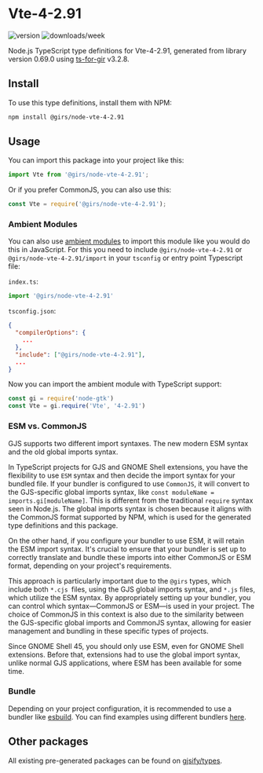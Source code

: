
# Vte-4-2.91

![version](https://img.shields.io/npm/v/@girs/node-vte-4-2.91)
![downloads/week](https://img.shields.io/npm/dw/@girs/node-vte-4-2.91)


Node.js TypeScript type definitions for Vte-4-2.91, generated from library version 0.69.0 using [ts-for-gir](https://github.com/gjsify/ts-for-gir) v3.2.8.


## Install

To use this type definitions, install them with NPM:
```bash
npm install @girs/node-vte-4-2.91
```

## Usage

You can import this package into your project like this:
```ts
import Vte from '@girs/node-vte-4-2.91';
```

Or if you prefer CommonJS, you can also use this:
```ts
const Vte = require('@girs/node-vte-4-2.91');
```

### Ambient Modules

You can also use [ambient modules](https://github.com/gjsify/ts-for-gir/tree/main/packages/cli#ambient-modules) to import this module like you would do this in JavaScript.
For this you need to include `@girs/node-vte-4-2.91` or `@girs/node-vte-4-2.91/import` in your `tsconfig` or entry point Typescript file:

`index.ts`:
```ts
import '@girs/node-vte-4-2.91'
```

`tsconfig.json`:
```json
{
  "compilerOptions": {
    ...
  },
  "include": ["@girs/node-vte-4-2.91"],
  ...
}
```

Now you can import the ambient module with TypeScript support: 

```ts
const gi = require('node-gtk')
const Vte = gi.require('Vte', '4-2.91')
```



### ESM vs. CommonJS

GJS supports two different import syntaxes. The new modern ESM syntax and the old global imports syntax.

In TypeScript projects for GJS and GNOME Shell extensions, you have the flexibility to use `ESM` syntax and then decide the import syntax for your bundled file. If your bundler is configured to use `CommonJS`, it will convert to the GJS-specific global imports syntax, like `const moduleName = imports.gi[moduleName]`. This is different from the traditional `require` syntax seen in Node.js. The global imports syntax is chosen because it aligns with the CommonJS format supported by NPM, which is used for the generated type definitions and this package.

On the other hand, if you configure your bundler to use ESM, it will retain the ESM import syntax. It's crucial to ensure that your bundler is set up to correctly translate and bundle these imports into either CommonJS or ESM format, depending on your project's requirements.

This approach is particularly important due to the `@girs` types, which include both `*.cjs `files, using the GJS global imports syntax, and `*.js` files, which utilize the ESM syntax. By appropriately setting up your bundler, you can control which syntax—CommonJS or ESM—is used in your project. The choice of CommonJS in this context is also due to the similarity between the GJS-specific global imports and CommonJS syntax, allowing for easier management and bundling in these specific types of projects.

Since GNOME Shell 45, you should only use ESM, even for GNOME Shell extensions. Before that, extensions had to use the global import syntax, unlike normal GJS applications, where ESM has been available for some time.

### Bundle

Depending on your project configuration, it is recommended to use a bundler like [esbuild](https://esbuild.github.io/). You can find examples using different bundlers [here](https://github.com/gjsify/ts-for-gir/tree/main/examples).

## Other packages

All existing pre-generated packages can be found on [gjsify/types](https://github.com/gjsify/types).

